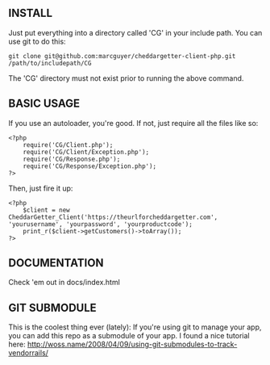 INSTALL
-------

Just put everything into a directory called 'CG' in your include path. You can use git to do this:

	git clone git@github.com:marcguyer/cheddargetter-client-php.git /path/to/includepath/CG

The 'CG' directory must not exist prior to running the above command.

BASIC USAGE
-----------

If you use an autoloader, you're good.  If not, just require all the files like so:

	<?php
		require('CG/Client.php');
		require('CG/Client/Exception.php');
		require('CG/Response.php');
		require('CG/Response/Exception.php');
	?>

Then, just fire it up:

	<?php
		$client = new CheddarGetter_Client('https://theurlforcheddargetter.com', 'yourusername', 'yourpassword', 'yourproductcode');
		print_r($client->getCustomers()->toArray());
	?>

DOCUMENTATION
-------------

Check 'em out in docs/index.html

GIT SUBMODULE
-------------

This is the coolest thing ever (lately): If you're using git to manage your app, you can add this repo as a submodule of your app.  I found a nice tutorial here: http://woss.name/2008/04/09/using-git-submodules-to-track-vendorrails/
